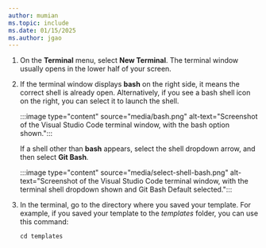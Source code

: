 ```yaml
---
author: mumian
ms.topic: include
ms.date: 01/15/2025
ms.author: jgao
---
```


1. On the **Terminal** menu, select **New Terminal**. The terminal window usually opens in the lower half of your screen.

1. If the terminal window displays **bash** on the right side, it means the correct shell is already open. Alternatively, if you see a bash shell icon on the right, you can select it to launch the shell.

    :::image type="content" source="media/bash.png" alt-text="Screenshot of the Visual Studio Code terminal window, with the bash option shown.":::

    If a shell other than **bash** appears, select the shell dropdown arrow, and then select **Git Bash**.

    :::image type="content" source="media/select-shell-bash.png" alt-text="Screenshot of the Visual Studio Code terminal window, with the terminal shell dropdown shown and Git Bash Default selected.":::

1. In the terminal, go to the directory where you saved your template. For example, if you saved your template to the _templates_ folder, you can use this command:

    ```azurecli
    cd templates
    ```
